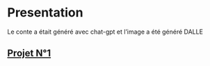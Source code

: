 # Presentation
Le conte a était généré avec chat-gpt et l’image a été généré DALLE

## [Projet N°1](https://github.com/Lenny-bch/A.I./tree/Projet-N%C2%B01)
